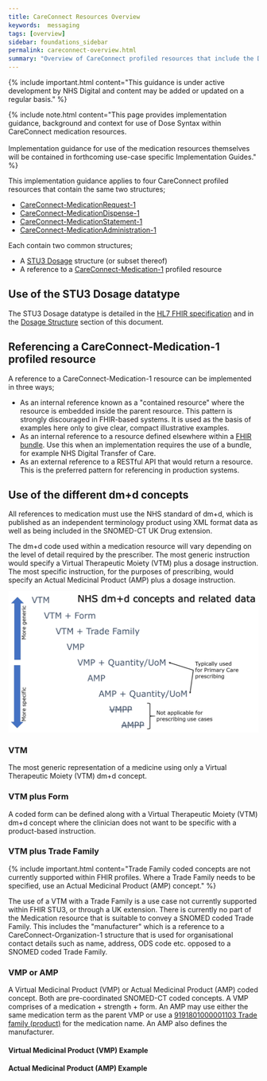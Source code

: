 ```yaml
---
title: CareConnect Resources Overview
keywords:  messaging
tags: [overview]
sidebar: foundations_sidebar
permalink: careconnect-overview.html
summary: "Overview of CareConnect profiled resources that include the Dosage structure"
---
```



{% include important.html content="This guidance is under active development by NHS Digital and content may be added or updated on a regular basis." %}

{% include note.html content="This page provides implementation guidance, background and context for use of Dose Syntax within CareConnect medication resources.<br/><br/>
Implementation guidance for use of the medication resources themselves will be contained in forthcoming use-case specific Implementation Guides." %}


This implementation guidance applies to four CareConnect profiled resources that contain the same two structures;

  * [CareConnect-MedicationRequest-1](https://fhir.hl7.org.uk/STU3/StructureDefinition/CareConnect-MedicationRequest-1)
  * [CareConnect-MedicationDispense-1](https://fhir.hl7.org.uk/STU3/StructureDefinition/CareConnect-MedicationDispense-1)
  * [CareConnect-MedicationStatement-1](https://fhir.hl7.org.uk/STU3/StructureDefinition/CareConnect-MedicationStatement-1)
  * [CareConnect-MedicationAdministration-1](https://fhir.hl7.org.uk/STU3/StructureDefinition/CareConnect-MedicationAdministration-1)

Each contain two common structures;

  * A [STU3 Dosage](http://hl7.org/fhir/stu3/dosage.html#Dosage) structure (or subset thereof)
  * A reference to a [CareConnect-Medication-1](https://fhir.hl7.org.uk/STU3/StructureDefinition/CareConnect-Medication-1) profiled resource

## Use of the STU3 Dosage datatype ##

The STU3 Dosage datatype is detailed in the [HL7 FHIR specification](http://hl7.org/fhir/stu3/dosage.html#Dosage) and in the [Dosage Structure](./dosage-overview.html) section of this document.

## Referencing a CareConnect-Medication-1 profiled resource ##

A reference to a CareConnect-Medication-1 resource can be implemented in three ways;
  * As an internal reference known as a "contained resource" where the resource is embedded inside the parent resource. This pattern is strongly discouraged in FHIR-based systems. It is used as the basis of examples here only to give clear, compact illustrative examples.
  * As an internal reference to a resource defined elsewhere within a [FHIR bundle](https://www.hl7.org/fhir/bundle.html). Use this when an implementation requires the use of a bundle, for example NHS Digital Transfer of Care.
  * As an external reference to a RESTful API that would return a resource. This is the preferred pattern for referencing in production systems.

<script src="https://gist.github.com/RobertGoochUK/6d2ec5ac0e42545a0598723be730578a.js"></script>

## Use of the different dm+d concepts ##

All references to medication must use the NHS standard of dm+d, which is published as an independent terminology product using XML format data as well as being included in the SNOMED-CT UK Drug extension.

The dm+d code used within a medication resource will vary depending on the level of detail required by the prescriber. The most generic instruction would specify a Virtual Therapeutic Moiety (VTM) plus a dosage instruction. The most specific instruction, for the purposes of prescribing, would specify an Actual Medicinal Product (AMP) plus a dosage instruction.

![alt text](images/overview/concepts.png "dm+d concepts and related data")

### VTM ###

The most generic representation of a medicine using only a Virtual Therapeutic Moiety (VTM) dm+d concept.

<script src="https://gist.github.com/RobertGoochUK/92bff409c185c985fdb85269cb912761.js"></script>

### VTM plus Form ###

A coded form can be defined along with a Virtual Therapeutic Moiety (VTM) dm+d concept where the clinician does not want to be specific with a product-based instruction.

<script src="https://gist.github.com/RobertGoochUK/43d83d1cac80e404d02a8440368362c7.js"></script>

### VTM plus Trade Family ###

{% include important.html content="Trade Family coded concepts are not currently supported within FHIR profiles. Where a Trade Family needs to be specified, use an Actual Medicinal Product (AMP) concept." %}

The use of a VTM with a Trade Family is a use case not currently supported within FHIR STU3, or through a UK extension. There is currently no part of the Medication resource that is suitable to convey a SNOMED coded Trade Family. This includes the "manufacturer" which is a reference to a CareConnect-Organization-1 structure that is used for organisational contact details such as name, address, ODS code etc. opposed to a SNOMED coded Trade Family.

### VMP or AMP ###

A Virtual Medicinal Product (VMP) or Actual Medicinal Product (AMP) coded concept. Both are pre-coordinated SNOMED-CT coded concepts. A VMP comprises of a medication + strength + form. An AMP may use either the same medication term as the parent VMP or use a [9191801000001103 Trade family (product)](https://termbrowser.nhs.uk/?perspective=full&conceptId1=9191801000001103&edition=uk-edition) for the medication name. An AMP also defines the manufacturer.

#### Virtual Medicinal Product (VMP) Example ####

<script src="https://gist.github.com/RobertGoochUK/574f6ae7053f908e2cc95abc6224dd76.js"></script>

#### Actual Medicinal Product (AMP) Example ####

<script src="https://gist.github.com/RobertGoochUK/b0de11fbd88a3e2949532a66168659f4.js"></script>
